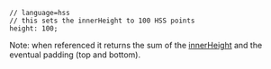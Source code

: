 
	// language=hss
	// this sets the innerHeight to 100 HSS points
	height: 100;

Note: when referenced it returns the sum of the [innerHeight](/@container#innerHeight)
and the eventual padding (top and bottom).

